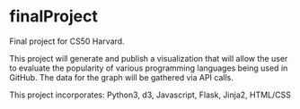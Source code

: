 # finalProject
Final project for CS50 Harvard.

This project will generate and publish a visualization that will allow the user to evaluate the popularity of various programming languages being used in GitHub.  The data for the graph will be gathered via API calls.

This project incorporates: Python3, d3, Javascript, Flask, Jinja2, HTML/CSS 
